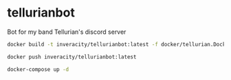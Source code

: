 # tellurianbot

Bot for my band Tellurian's discord server

```bash
docker build -t inveracity/tellurianbot:latest -f docker/tellurian.Dockerfile .
```

```bash
docker push inveracity/tellurianbot:latest
```

```bash
docker-compose up -d
```
